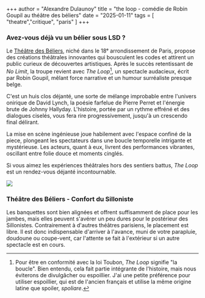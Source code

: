 +++
author = "Alexandre Dulaunoy"
title = "the loop - comédie de Robin Goupil au théâtre des béliers"
date = "2025-01-11"
tags = [
    "theatre","critique", "paris"
]
+++

### Avez-vous déjà vu un bélier sous LSD ?

Le [Théâtre des Béliers](https://www.theatredesbeliersparisiens.com/), niché dans le 18ᵉ arrondissement de Paris, propose des créations théâtrales innovantes qui bousculent les codes et attirent un public curieux de découvertes artistiques. Après le succès retentissant de *No Limit*, la troupe revient avec *The Loop*[^1], un spectacle audacieux, écrit par Robin Goupil, mêlant force narrative et un humour surréaliste presque belge.

C'est un huis clos déjanté, une sorte de mélange improbable entre l'univers onirique de David Lynch, la poésie farfelue de Pierre Perret et l'énergie brute de Johnny Hallyday. L'histoire, portée par un rythme effréné et des dialogues ciselés, vous fera rire progressivement, jusqu'à un crescendo final délirant.

La mise en scène ingénieuse joue habilement avec l'espace confiné de la piece, plongeant les spectateurs dans une boucle temporelle intrigante et mystérieuse. Les acteurs, quant à eux, livrent des performances vibrantes, oscillant entre folie douce et moments cinglés.

Si vous aimez les expériences théâtrales hors des sentiers battus, *The Loop* est un rendez-vous déjanté incontournable.

![](/images/the-loop.jpg)

### Théâtre des Béliers - Confort du Silloniste

Les banquettes sont bien alignées et offrent suffisamment de place pour les jambes, mais elles peuvent s'avérer un peu dures pour le postérieur des Sillonistes. Contrairement à d'autres théâtres parisiens, le placement est libre. Il est donc indispensable d'arriver à l'avance, muni de votre parapluie, doudoune ou coupe-vent, car l'attente se fait à l'extérieur si un autre spectacle est en cours.

[^1]: Pour être en conformité avec la loi Toubon, *The Loop* signifie "la boucle". Bien entendu, cela fait partie intégrante de l'histoire, mais nous éviterons de divulgâcher ou espoillier. J'ai une petite préférence pour utiliser espoillier, qui est de l'ancien français et utilise la même origine latine que spoiler, *spoliare*.

